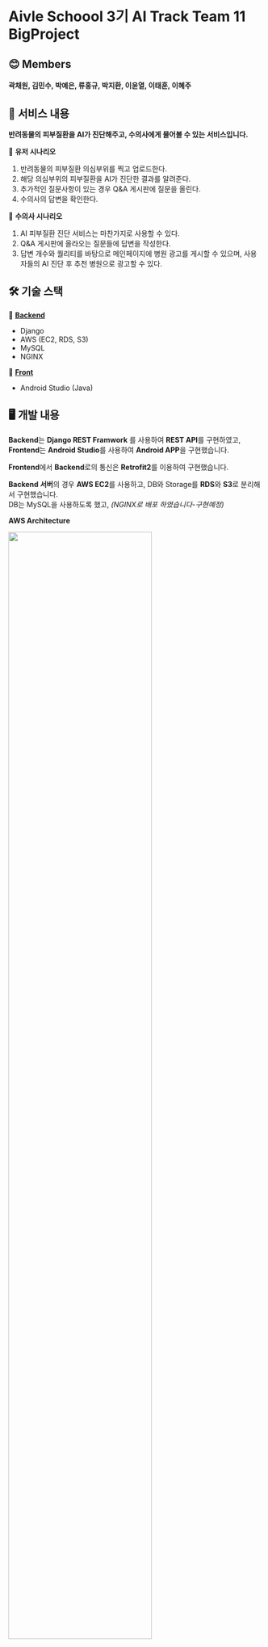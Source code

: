 # Aivle Schoool 3기 AI Track Team 11 BigProject

## 😊 Members
#### 곽채원, 김민수, 박예은, 류홍규, 박지환, 이윤열, 이태훈, 이혜주


## 📜 서비스 내용

**반려동물의 피부질환을 AI가 진단해주고, 수의사에게 물어볼 수 있는 서비스입니다.**

🌱 **유저 시나리오**

1. 반려동물의 피부질환 의심부위를 찍고 업로드한다.
2. 해당 의심부위의 피부질환을 AI가 진단한 결과를 알려준다.
3. 추가적인 질문사항이 있는 경우 Q&A 게시판에 질문을 올린다.
4. 수의사의 답변을 확인한다.

🌱 **수의사 시나리오**

1. AI 피부질환 진단 서비스는 마찬가지로 사용할 수 있다.
2. Q&A 게시판에 올라오는 질문들에 답변을 작성한다.
3. 답변 개수와 퀄리티를 바탕으로 메인페이지에 병원 광고를 게시할 수 있으며, 사용자들의 AI 진단 후 추천 병원으로 광고할 수 있다.

## 🛠 기술 스택

🌟 **[Backend](https://github.com/AIVLE-School-Third-Big-Project/Team11-Project-back)**

- Django
- AWS (EC2, RDS, S3)
- MySQL
- NGINX

🌟 **[Front](https://github.com/AIVLE-School-Third-Big-Project/Team11-Project-front)** 

- Android Studio (Java)

## 🖥 개발 내용

**Backend**는 **Django REST Framwork** 를 사용하여 **REST API**를 구현하였고,  
**Frontend**는 **Android Studio**를 사용하여 **Android APP**을 구현했습니다.

**Frontend**에서 **Backend**로의 통신은 **Retrofit2**를 이용하여 구현했습니다.

**Backend 서버**의 경우 **AWS EC2**를 사용하고, DB와 Storage를 **RDS**와 **S3**로 분리해서 구현했습니다.  
DB는 MySQL을 사용하도록 했고, *(NGINX로 배포 하였습니다-구현예정)*

**AWS Architecture**

<img src="https://github.com/AIVLE-School-Third-Big-Project/Team11-Project/assets/76936390/e8881d14-809e-46a7-9b6d-97f693f8b4e3" width=75%>


### ✅ API 명세서

API에 대한 내용들은 Notion에 API 명세서를 작성하여 관리하고 있습니다. [[API 명세서 링크]](https://www.notion.so/957e66a93eee468b9ad01613f041ea0a?pvs=21)
![api명세서](https://github.com/AIVLE-School-Third-Big-Project/Team11-Project/assets/76936390/c3a723da-e594-43db-ada2-b922289de0e4)

### ✅ 로그인 관련 구현

Django REST Auth를 활용하여 기본적인 회원가입, 로그인, 로그아웃 등을 구현했습니다.

하지만 기본으로 제공해주는 User가 아니라, 아래와 같은 Field들을 추가하여 Custom User를 구현했습니다.

- Email을 로그인 시 사용 (기본은 Username)
- 수의사 여부 Field 추가
- 프로필 이미지 Field 추가 → Default로 pydenticon 이미지 사용

✔️ **JWT Token**

로그인할 때에는 `AccessToken` 과 `RefreshToken` 을 발급해 해당 토큰으로 사용자 정보를 확인할 수 있도록 구현했습니다.

✔️ **Oauth**

추가적으로 Oauth도 구현했습니다. Naver의 경우 등록된 테스트 ID에서는 구현이 되며, Google의 경우 보안상의 이유로 도메인을 구매하지 않으면 테스트가 어려워 로컬에서는 동작이 되도록 구현했습니다.

✔️ **기타 User 관련 API**

회원가입 시 Email 중복 확인을 하는 API와, 비밀번호를 까먹었을 때 해당 아이디로 Email을 전송하여 비밀번호를 초기화할 수 있는 API를 구현했습니다. Front에서와 마찬가지로 비밀번호는 `SHA256` 암호화를 수행한 후 전달되도록 구현했습니다.

|비밀번호 초기화 메일|비밀번호 초기화 화면|
|---|---|
|![Untitled](https://github.com/AIVLE-School-Third-Big-Project/Team11-Project/assets/76936390/c6e67da6-d927-4b26-9e00-9a8c99e43d9b)|![Untitled](https://github.com/AIVLE-School-Third-Big-Project/Team11-Project/assets/76936390/f4f80d0f-9f9c-4dd7-8545-d488fe813617)|


### ✅ Pet, Hospital API

User 별로 Pet 정보를 등록하는 API와 수의사일 경우 Hospital 정보를 등록하는 API를 구현했습니다.

Pet과 Hospital 은 UserID와 외래키로 연결되어있어, 로그인한 정보를 바탕으로 데이터 생성 시 자동으로 UserID를 가져오도록 구현했습니다.

### ✅ Picture, Question, Answer API

우리의 핵심 기능인 사진을 찍어서 AI 진단을 받는 부분과 Q&A 게시판 부분을 담당하는 API 입니다.

Picture는 유저의 PetID를 외래키로 가지기 때문에 사진을 찍어서 올릴 때 자신의 Pet만을 선택하도록 구현했습니다. 사진을 올린 후에는 AI 모델의 결과가 DB에 저장되도록 했습니다.

Question의 경우 마찬가지로 PictureID를 외래키로 가지기 때문에 해당 유저의 사진에만 접근하여 질문을 등록하도록 하였고, 조회는 누구나 가능하지만 쓰기, 수정, 삭제 기능은 유저 본인만 가능하도록 구현했습니다.

Answer의 경우 수의사의 경우에만 답변을 달 수 있도록 구현하였습니다.

### ✅ 아키텍처, ERD, Service Flow, UI/UX 흐름도 

|아키텍처|ERD|Service Flow|UI/UX 흐름도|
|---|---|---|---|
|![architecture](https://github.com/AIVLE-School-Third-Big-Project/Team11-Project/assets/30362867/44f10a37-b3cb-4b75-b071-91c8d7165565)|![erd](https://github.com/AIVLE-School-Third-Big-Project/Team11-Project/assets/76936390/3daa9449-c11f-4549-a373-a68f94f4935f)|![ServiceFlow](https://github.com/AIVLE-School-Third-Big-Project/Team11-Project/assets/30362867/0c3e4223-6e90-49c6-9ffd-a7f26dfbab0c)|![UI/UX](https://github.com/AIVLE-School-Third-Big-Project/Team11-Project/assets/30362867/62fc0f89-6c0c-4285-867f-97055b0bc3c4)|


## 👀 서비스 화면

아래는 예시 이미지 입니다. 우리 서비스 화면 예시로 변경 예정

<img src="https://github.com/AIVLE-School-Third-Big-Project/Team11-Project/assets/76936390/adcdb817-0d3e-4320-a0cc-ba456a3c2c27" width=25%>


